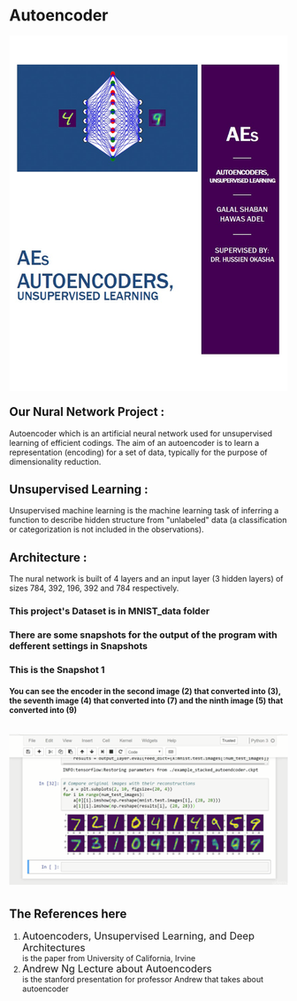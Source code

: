 # Autoencoder
<img src="Poster.jpg"
     alt="Markdown poster"
     style="float: left; padding-right:10px;padding-bottom:10px; margin-right: 10px;" />
<p style="clear:left;"></p>
     
## Our Nural Network Project :
<p>
                                  Autoencoder which is an artificial neural network used for unsupervised learning of
                                  efficient codings. The aim of an autoencoder is to learn a representation (encoding) 
                                  for a set of data, typically for the purpose of dimensionality reduction.
</p>

## Unsupervised Learning :
<p>
                                  Unsupervised machine learning is the machine learning task 
                                  of inferring a function to describe hidden structure from 
                                  "unlabeled" data (a classification or categorization is not 
                                  included in the observations).

</p>

## Architecture :
<p>
                                  The nural network is built of 4 layers and an input layer (3 hidden layers) 
                                  of sizes 784, 392, 196, 392 and 784 respectively.

</p>

### This project's Dataset is in <a href="https://github.com/Galileo103/Autoencoder/tree/master/MNIST_data" style="text-decoration:none"> MNIST_data </a> folder

### There are some snapshots for the output of the program with defferent settings in <a href="https://github.com/Galileo103/Autoencoder/tree/master/Snapshot" style="text-decoration:none"> Snapshots </a>
### This is the Snapshot 1
#### You can see the encoder in the second image (2) that converted into (3), the seventh image (4) that converted into (7) and the ninth image (5)  that converted into (9)
<br>
<center>
<img src="https://raw.githubusercontent.com/Galileo103/Autoencoder/master/Snapshot/Snapshot%201.PNG"
     alt="Markdown Snapshot 1"
     style="float: left; padding-right:10px;padding-bottom:10px; margin-right: 10px;" />
<p style="clear:left;"></p>
</center>




## The References  <a href="https://github.com/Galileo103/Autoencoder/tree/master/References" style="text-decoration:none"> here </a>

<ol>
  <li><font size="4">Autoencoders, Unsupervised Learning, and Deep Architectures</font></li> is the paper from University of California, Irvine
  <li><font size="4">Andrew Ng Lecture about Autoencoders</font></li> is the stanford presentation for professor Andrew that takes about autoencoder
</ol>
